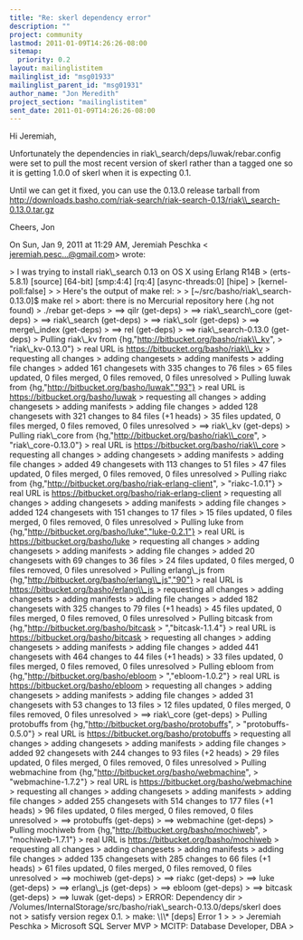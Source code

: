```yaml
---
title: "Re: skerl dependency error"
description: ""
project: community
lastmod: 2011-01-09T14:26:26-08:00
sitemap:
  priority: 0.2
layout: mailinglistitem
mailinglist_id: "msg01933"
mailinglist_parent_id: "msg01931"
author_name: "Jon Meredith"
project_section: "mailinglistitem"
sent_date: 2011-01-09T14:26:26-08:00
---
```



Hi Jeremiah,

Unfortunately the dependencies in riak\\_search/deps/luwak/rebar.config were
set to pull the most recent version of skerl rather than a tagged one so it
is getting 1.0.0 of skerl when it is expecting 0.1.

Until we can get it fixed, you can use the 0.13.0 release tarball from
http://downloads.basho.com/riak-search/riak-search-0.13/riak\\_search-0.13.0.tar.gz

Cheers, Jon

On Sun, Jan 9, 2011 at 11:29 AM, Jeremiah Peschka &lt;
jeremiah.pesc...@gmail.com&gt; wrote:

&gt; I was trying to install riak\\_search 0.13 on OS X using Erlang R14B
&gt; (erts-5.8.1) [source] [64-bit] [smp:4:4] [rq:4] [async-threads:0] [hipe]
&gt; [kernel-poll:false]
&gt;
&gt; Here's the output of make rel:
&gt;
&gt; [~/src/basho/riak\\_search-0.13.0]$ make rel
&gt; abort: there is no Mercurial repository here (.hg not found)
&gt; ./rebar get-deps
&gt; ==&gt; qilr (get-deps)
&gt; ==&gt; riak\\_search\\_core (get-deps)
&gt; ==&gt; riak\\_search (get-deps)
&gt; ==&gt; riak\\_solr (get-deps)
&gt; ==&gt; merge\\_index (get-deps)
&gt; ==&gt; rel (get-deps)
&gt; ==&gt; riak\\_search-0.13.0 (get-deps)
&gt; Pulling riak\\_kv from {hg,"http://bitbucket.org/basho/riak\\_kv",
&gt; "riak\\_kv-0.13.0"}
&gt; real URL is https://bitbucket.org/basho/riak\\_kv
&gt; requesting all changes
&gt; adding changesets
&gt; adding manifests
&gt; adding file changes
&gt; added 161 changesets with 335 changes to 76 files
&gt; 65 files updated, 0 files merged, 0 files removed, 0 files unresolved
&gt; Pulling luwak from {hg,"http://bitbucket.org/basho/luwak","93"}
&gt; real URL is https://bitbucket.org/basho/luwak
&gt; requesting all changes
&gt; adding changesets
&gt; adding manifests
&gt; adding file changes
&gt; added 128 changesets with 321 changes to 84 files (+1 heads)
&gt; 35 files updated, 0 files merged, 0 files removed, 0 files unresolved
&gt; ==&gt; riak\\_kv (get-deps)
&gt; Pulling riak\\_core from {hg,"http://bitbucket.org/basho/riak\\_core",
&gt; "riak\\_core-0.13.0"}
&gt; real URL is https://bitbucket.org/basho/riak\\_core
&gt; requesting all changes
&gt; adding changesets
&gt; adding manifests
&gt; adding file changes
&gt; added 49 changesets with 113 changes to 51 files
&gt; 47 files updated, 0 files merged, 0 files removed, 0 files unresolved
&gt; Pulling riakc from {hg,"http://bitbucket.org/basho/riak-erlang-client",
&gt; "riakc-1.0.1"}
&gt; real URL is https://bitbucket.org/basho/riak-erlang-client
&gt; requesting all changes
&gt; adding changesets
&gt; adding manifests
&gt; adding file changes
&gt; added 124 changesets with 151 changes to 17 files
&gt; 15 files updated, 0 files merged, 0 files removed, 0 files unresolved
&gt; Pulling luke from {hg,"http://bitbucket.org/basho/luke","luke-0.2.1"}
&gt; real URL is https://bitbucket.org/basho/luke
&gt; requesting all changes
&gt; adding changesets
&gt; adding manifests
&gt; adding file changes
&gt; added 20 changesets with 69 changes to 36 files
&gt; 24 files updated, 0 files merged, 0 files removed, 0 files unresolved
&gt; Pulling erlang\\_js from {hg,"http://bitbucket.org/basho/erlang\\_js","90"}
&gt; real URL is https://bitbucket.org/basho/erlang\\_js
&gt; requesting all changes
&gt; adding changesets
&gt; adding manifests
&gt; adding file changes
&gt; added 182 changesets with 325 changes to 79 files (+1 heads)
&gt; 45 files updated, 0 files merged, 0 files removed, 0 files unresolved
&gt; Pulling bitcask from {hg,"http://bitbucket.org/basho/bitcask
&gt; ","bitcask-1.1.4"}
&gt; real URL is https://bitbucket.org/basho/bitcask
&gt; requesting all changes
&gt; adding changesets
&gt; adding manifests
&gt; adding file changes
&gt; added 441 changesets with 464 changes to 44 files (+1 heads)
&gt; 33 files updated, 0 files merged, 0 files removed, 0 files unresolved
&gt; Pulling ebloom from {hg,"http://bitbucket.org/basho/ebloom
&gt; ","ebloom-1.0.2"}
&gt; real URL is https://bitbucket.org/basho/ebloom
&gt; requesting all changes
&gt; adding changesets
&gt; adding manifests
&gt; adding file changes
&gt; added 31 changesets with 53 changes to 13 files
&gt; 12 files updated, 0 files merged, 0 files removed, 0 files unresolved
&gt; ==&gt; riak\\_core (get-deps)
&gt; Pulling protobuffs from {hg,"http://bitbucket.org/basho/protobuffs",
&gt; "protobuffs-0.5.0"}
&gt; real URL is https://bitbucket.org/basho/protobuffs
&gt; requesting all changes
&gt; adding changesets
&gt; adding manifests
&gt; adding file changes
&gt; added 92 changesets with 244 changes to 93 files (+2 heads)
&gt; 29 files updated, 0 files merged, 0 files removed, 0 files unresolved
&gt; Pulling webmachine from {hg,"http://bitbucket.org/basho/webmachine",
&gt; "webmachine-1.7.2"}
&gt; real URL is https://bitbucket.org/basho/webmachine
&gt; requesting all changes
&gt; adding changesets
&gt; adding manifests
&gt; adding file changes
&gt; added 255 changesets with 514 changes to 177 files (+1 heads)
&gt; 96 files updated, 0 files merged, 0 files removed, 0 files unresolved
&gt; ==&gt; protobuffs (get-deps)
&gt; ==&gt; webmachine (get-deps)
&gt; Pulling mochiweb from {hg,"http://bitbucket.org/basho/mochiweb",
&gt; "mochiweb-1.7.1"}
&gt; real URL is https://bitbucket.org/basho/mochiweb
&gt; requesting all changes
&gt; adding changesets
&gt; adding manifests
&gt; adding file changes
&gt; added 135 changesets with 285 changes to 66 files (+1 heads)
&gt; 61 files updated, 0 files merged, 0 files removed, 0 files unresolved
&gt; ==&gt; mochiweb (get-deps)
&gt; ==&gt; riakc (get-deps)
&gt; ==&gt; luke (get-deps)
&gt; ==&gt; erlang\\_js (get-deps)
&gt; ==&gt; ebloom (get-deps)
&gt; ==&gt; bitcask (get-deps)
&gt; ==&gt; luwak (get-deps)
&gt; ERROR: Dependency dir
&gt; /Volumes/InternalStorage/src/basho/riak\\_search-0.13.0/deps/skerl does not
&gt; satisfy version regex 0.1.
&gt; make: \\*\\*\\* [deps] Error 1
&gt;
&gt;
&gt; Jeremiah Peschka
&gt; Microsoft SQL Server MVP
&gt; MCITP: Database Developer, DBA
&gt;

